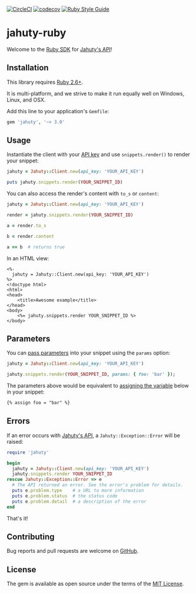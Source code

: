 [![CircleCI](https://circleci.com/gh/jahuty/jahuty-ruby.svg?style=svg)](https://circleci.com/gh/jahuty/jahuty-ruby) [![codecov](https://codecov.io/gh/jahuty/jahuty-ruby/branch/master/graph/badge.svg?token=NLDCGGYB8S)](https://codecov.io/gh/jahuty/jahuty-ruby) [![Ruby Style Guide](https://img.shields.io/badge/code_style-rubocop-brightgreen.svg)](https://github.com/rubocop-hq/rubocop)

# jahuty-ruby

Welcome to the [Ruby SDK](https://docs.jahuty.com/sdks/ruby) for [Jahuty's API](https://docs.jahuty.com/api)!

## Installation

This library requires [Ruby 2.6+](https://www.ruby-lang.org/en/downloads/releases/).

It is multi-platform, and we strive to make it run equally well on Windows, Linux, and OSX.

Add this line to your application's `Gemfile`:

```ruby
gem 'jahuty', '~> 3.0'
```

## Usage

Instantiate the client with your [API key](https://docs.jahuty.com/api#authentication) and use `snippets.render()` to render your snippet:

```ruby
jahuty = Jahuty::Client.new(api_key: 'YOUR_API_KEY')

puts jahuty.snippets.render(YOUR_SNIPPET_ID)
```

You can also access the render's content with `to_s` or `content`:

```ruby
jahuty = Jahuty::Client.new(api_key: 'YOUR_API_KEY')

render = jahuty.snippets.render(YOUR_SNIPPET_ID)

a = render.to_s

b = render.content

a == b  # returns true
```

In an HTML view:

```html+erb
<%-
  jahuty = Jahuty::Client.new(api_key: 'YOUR_API_KEY')
%>
<!doctype html>
<html>
<head>
    <title>Awesome example</title>
</head>
<body>
    <%= jahuty.snippets.render YOUR_SNIPPET_ID %>
</body>
```

## Parameters

You can [pass parameters](https://docs.jahuty.com/liquid/parameters) into your snippet using the `params` option:

```ruby
jahuty = Jahuty::Client.new(api_key: 'YOUR_API_KEY')

jahuty.snippets.render(YOUR_SNIPPET_ID, params: { foo: 'bar' });
```

The parameters above would be equivalent to [assigning the variable](https://docs.jahuty.com/liquid/variables) below in your snippet:

```html
{% assign foo = "bar" %}
```

## Errors

If an error occurs with [Jahuty's API](https://docs.jahuty.com/api#errors), a `Jahuty::Exception::Error` will be raised:

```ruby
require 'jahuty'

begin
  jahuty = Jahuty::Client.new(api_key: 'YOUR_API_KEY')
  jahuty.snippets.render YOUR_SNIPPET_ID
rescue Jahuty::Exception::Error => e
  # The API returned an error. See the error's problem for details.
  puts e.problem.type    # a URL to more information
  puts e.problem.status  # the status code
  puts e.problem.detail  # a description of the error
end
```

That's it!

## Contributing

Bug reports and pull requests are welcome on [GitHub](https://github.com/jahuty/snippets-ruby).

## License

The gem is available as open source under the terms of the [MIT License](https://opensource.org/licenses/MIT).
